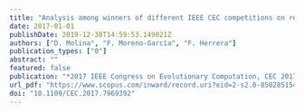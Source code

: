 ```yaml
---
title: "Analysis among winners of different IEEE CEC competitions on real-parameters optimization: Is there always improvement?"
date: 2017-01-01
publishDate: 2019-12-30T14:59:53.149021Z
authors: ["D. Molina", "F. Moreno-García", "F. Herrera"]
publication_types: ["0"]
abstract: ""
featured: false
publication: "*2017 IEEE Congress on Evolutionary Computation, CEC 2017 - Proceedings*"
url_pdf: "https://www.scopus.com/inward/record.uri?eid=2-s2.0-85028515476&doi=10.1109%2fCEC.2017.7969392&partnerID=40&md5=d1b25ae3ec64439d205460b00df01a41"
doi: "10.1109/CEC.2017.7969392"
---
```


